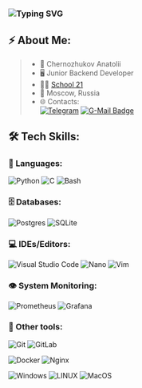 ### ![Typing SVG](https://readme-typing-svg.herokuapp.com?color=%2336BCF7&lines=Junior+backend+developer)

## ⚡ About Me:
>- :bearded_person: Chernozhukov Anatolii
>- :desktop_computer: Junior Backend Developer
>- :man_student: [School 21](https://21-school.ru/)
>- :city_sunrise: Moscow, Russia
>- 🌐 Contacts:  
[![Telegram](https://img.shields.io/badge/Telegram-2CA5E0?style=for-the-badge&logo=telegram&logoColor=white)](https://t.me/chernozhuk)
[![G-Mail Badge](https://img.shields.io/badge/Gmail-D14836?style=for-the-badge&logo=gmail&logoColor=white)](mailto:nat.chernozhuk@gmail.com)

## 🛠 Tech Skills:

### 🚀 Languages:

![Python](https://img.shields.io/badge/Python-FFD43B?style=for-the-badge&logo=python&logoColor=blue)
![C](https://img.shields.io/badge/c-%2300599C.svg?style=for-the-badge&logo=c&logoColor=white)
![Bash](https://img.shields.io/badge/bash-%23121011.svg?style=for-the-badge&logo=gnu-bash&logoColor=white)

### 🗄️ Databases:

![Postgres](https://img.shields.io/badge/postgres-%23316192.svg?style=for-the-badge&logo=postgresql&logoColor=white)
![SQLite](https://img.shields.io/badge/sqlite-%23316192.svg?style=for-the-badge&logo=postgresql&logoColor=white)

### 💻 IDEs/Editors:

![Visual Studio Code](https://img.shields.io/badge/Visual%20Studio%20Code-0078d7.svg?style=for-the-badge&logo=visual-studio-code&logoColor=white)
![Nano](https://img.shields.io/badge/Nano-%2311AB00.svg?style=for-the-badge&logo=nano&logoColor=white)
![Vim](https://img.shields.io/badge/VIM-%23316192.svg?style=for-the-badge&logo=vim&logoColor=white)

### 👁 System Monitoring:

![Prometheus](https://img.shields.io/badge/Prometheus-E6522C?style=for-the-badge&logo=Prometheus&logoColor=white)
![Grafana](https://img.shields.io/badge/grafana-%23F46800.svg?style=for-the-badge&logo=grafana&logoColor=white)

### 👾 Other tools:

![Git](https://img.shields.io/badge/git-%23F05033.svg?style=for-the-badge&logo=git&logoColor=white)
![GitLab](https://img.shields.io/badge/gitlab_CICD-%23181717.svg?style=for-the-badge&logo=gitlab&logoColor=white)

![Docker](https://img.shields.io/badge/Docker-%23D42029.svg?color=blue&style=for-the-badge&logo=Docker&logoColor=white)
![Nginx](https://img.shields.io/badge/nginx-%23009639.svg?style=for-the-badge&logo=nginx&logoColor=white)

![Windows](https://img.shields.io/badge/Windows-0078D6?style=for-the-badge&logo=windows&logoColor=white)
![LINUX](https://img.shields.io/badge/Linux-FCC624?style=for-the-badge&logo=linux&logoColor=black)
![MacOS](https://img.shields.io/badge/mac%20os-000000?style=for-the-badge&logo=apple&logoColor=white)
